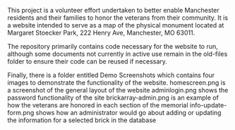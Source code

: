This project is a volunteer effort undertaken to better enable Manchester residents and their families to honor the veterans from their community. It is a website intended to serve as a map of the physical monument located at Margaret Stoecker Park, 222 Henry Ave, Manchester, MO 63011.

The repository primarily contains code necessary for the website to run, although some documents not currently in active use remain in the old-files folder to ensure their code can be reused if necessary.

Finally, there is a folder entitled Demo Screenshots which contains four images to demonstrate the functionality of the website. 
homescreen.png is a screenshot of the general layout of the website
adminlogin.png shows the password functionality of the site
brickarray-admin.png is an example of how the veterans are honored in each section of the memorial
info-update-form.png shows how an administrator would go about adding or updating the information for a selected brick in the database
